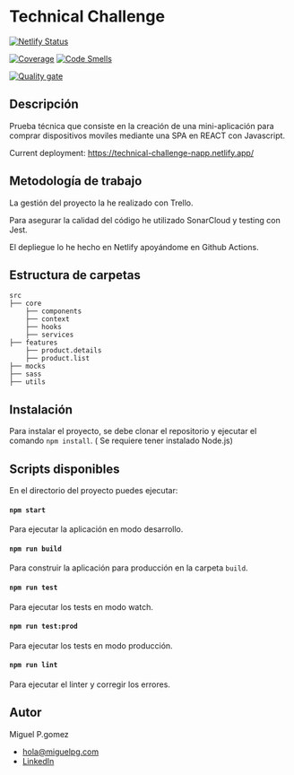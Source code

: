 # Technical Challenge

[![Netlify Status](https://api.netlify.com/api/v1/badges/552f5694-863b-40f1-bed5-4e888534eb12/deploy-status)](https://app.netlify.com/sites/technical-challenge-napp/deploys)

[![Coverage](https://sonarcloud.io/api/project_badges/measure?project=mig-code_technical-challenge-napp&metric=coverage)](https://sonarcloud.io/summary/new_code?id=mig-code_technical-challenge-napp)
[![Code Smells](https://sonarcloud.io/api/project_badges/measure?project=mig-code_technical-challenge-napp&metric=code_smells)](https://sonarcloud.io/summary/new_code?id=mig-code_technical-challenge-napp)

[![Quality gate](https://sonarcloud.io/api/project_badges/quality_gate?project=mig-code_technical-challenge-napp)](https://sonarcloud.io/summary/new_code?id=mig-code_technical-challenge-napp)

## Descripción

Prueba técnica que consiste en la creación de una mini-aplicación para comprar dispositivos moviles mediante una SPA en REACT con Javascript.

Current deployment: https://technical-challenge-napp.netlify.app/

## Metodología de trabajo

La gestión del proyecto la he realizado con Trello.

Para asegurar la calidad del código he utilizado SonarCloud y testing con Jest.

El depliegue lo he hecho en Netlify apoyándome en Github Actions.

## Estructura de carpetas

    src
    ├── core
        ├── components
        ├── context
        ├── hooks
        ├── services
    ├── features
        ├── product.details
        ├── product.list
    ├── mocks
    ├── sass
    ├── utils

## Instalación

Para instalar el proyecto, se debe clonar el repositorio y ejecutar el comando `npm install`. ( Se requiere tener instalado Node.js)

## Scripts disponibles

En el directorio del proyecto puedes ejecutar:

#### `npm start`

Para ejecutar la aplicación en modo desarrollo.

#### `npm run build`

Para construir la aplicación para producción en la carpeta `build`.

#### `npm run test`

Para ejecutar los tests en modo watch.

#### `npm run test:prod`

Para ejecutar los tests en modo producción.

#### `npm run lint`

Para ejecutar el linter y corregir los errores.

## Autor

Miguel P.gomez

-   [hola@miguelpg.com](hola@miguelpg.com)
-   [LinkedIn](https://www.linkedin.com/in/mig-code//)

